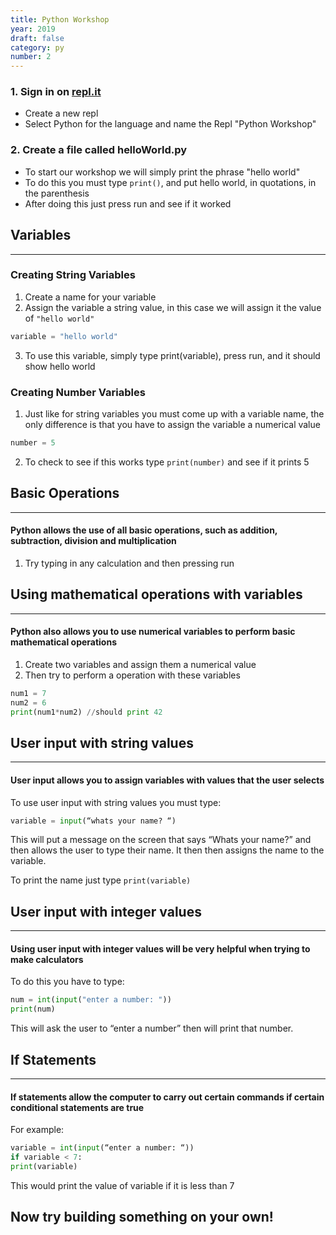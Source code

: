 ```yaml
---
title: Python Workshop
year: 2019
draft: false
category: py
number: 2
---
```


### 1. Sign in on [repl.it](https://repl.it)

- Create a new repl
- Select Python for the language and name the Repl "Python Workshop"

### 2. Create a file called helloWorld.py

- To start our workshop we will simply print the phrase "hello world"
- To do this you must type `print()`, and put hello world, in quotations, in the parenthesis
- After doing this just press run and see if it worked

## Variables
---
### Creating String Variables

1.  Create a name for your variable
2.  Assign the variable a string value, in this case we will assign it the value of `"hello world"`

```python
variable = "hello world"
```

3. To use this variable, simply type print(variable), press run, and it should show hello world

### Creating Number Variables

1. Just like for string variables you must come up with a variable name, the only difference is that you have to assign the variable a numerical value

```python
number = 5
```

2. To check to see if this works type `print(number)` and see if it prints 5

## Basic Operations
---
#### Python allows the use of all basic operations, such as addition, subtraction, division and multiplication

1.  Try typing in any calculation and then pressing run

## Using mathematical operations with variables
---
#### Python also allows you to use numerical variables to perform basic mathematical operations

1. Create two variables and assign them a numerical value
2. Then try to perform a operation with these variables

```python
num1 = 7
num2 = 6
print(num1*num2) //should print 42
```

## User input with string values
---
#### User input allows you to assign variables with values that the user selects
To use user input with string values you must type:

```python
variable = input(“whats your name? “)
```

This will put a message on the screen that says “Whats your name?” and then allows the user to type their name. It then then assigns the name to the variable.

To print the name just type `print(variable)`

## User input with integer values
---
#### Using user input with integer values will be very helpful when trying to make calculators
To do this you have to type:
```python
num = int(input("enter a number: "))
print(num)
```

This will ask the user to “enter a number” then will print that number.

## If Statements
---
#### If statements allow the computer to carry out certain commands if certain conditional statements are true
For example:
```python
variable = int(input(“enter a number: “))
if variable < 7:
print(variable)
```

This would print the value of variable if it is less than 7

## Now try building something on your own!